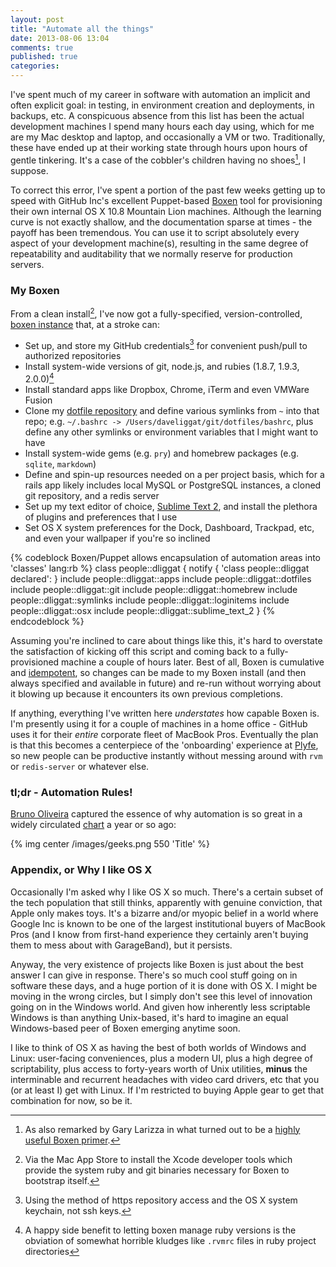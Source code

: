 ```yaml
---
layout: post
title: "Automate all the things"
date: 2013-08-06 13:04
comments: true
published: true
categories:
---
```

I've spent much of my career in software with automation an implicit and often explicit goal: in testing, in environment creation and deployments, in backups, etc. A conspicuous absence from this list has been the actual development machines I spend many hours each day using, which for me are my Mac desktop and laptop, and occasionally a VM or two. Traditionally, these have ended up at their working state through hours upon hours of gentle tinkering. It's a case of the cobbler's children having no shoes[^1], I suppose.
<!--more-->

To correct this error, I've spent a portion of the past few weeks getting up to speed with GitHub Inc's excellent Puppet-based [Boxen](https://boxen.github.com) tool for provisioning their own internal OS X 10.8 Mountain Lion machines. Although the learning curve is not exactly shallow, and the documentation sparse at times - the payoff has been tremendous. You can use it to script absolutely every aspect of your development machine(s), resulting in the same degree of repeatability and auditability that we normally reserve for production servers.

### My Boxen
From a clean install[^2], I've now got a fully-specified, version-controlled, [boxen instance](https://github.com/dliggat/boxen) that, at a stroke can:

* Set up, and store my GitHub credentials[^3] for convenient push/pull to authorized repositories
* Install system-wide versions of git, node.js, and rubies (1.8.7, 1.9.3, 2.0.0)[^4]
* Install standard apps like Dropbox, Chrome, iTerm and even VMWare Fusion
* Clone my [dotfile repository](https://github.com/dliggat/dotfiles) and define various symlinks from `~` into that repo; e.g. `~/.bashrc -> /Users/daveliggat/git/dotfiles/bashrc`, plus define any other symlinks or environment variables that I might want to have
* Install system-wide gems (e.g. `pry`) and homebrew packages (e.g. `sqlite`, `markdown`)
* Define and spin-up resources needed on a per project basis, which for a rails app likely includes local MySQL or PostgreSQL instances, a cloned git repository, and a redis server
* Set up my text editor of choice, [Sublime Text 2](http://www.sublimetext.com/2), and install the plethora of plugins and preferences that I use
* Set OS X system preferences for the Dock, Dashboard, Trackpad, etc, and even your wallpaper if you're so inclined

{% codeblock Boxen/Puppet allows encapsulation of automation areas into 'classes' lang:rb %}
class people::dliggat {
  notify { 'class people::dliggat declared': }
  include people::dliggat::apps
  include people::dliggat::dotfiles
  include people::dliggat::git
  include people::dliggat::homebrew
  include people::dliggat::symlinks
  include people::dliggat::loginitems
  include people::dliggat::osx
  include people::dliggat::sublime_text_2
}
{% endcodeblock %}

Assuming you're inclined to care about things like this, it's hard to overstate the satisfaction of kicking off this script and coming back to a fully-provisioned machine a couple of hours later. Best of all, Boxen is cumulative and [idempotent](http://en.wikipedia.org/wiki/Idempotence), so changes can be made to my Boxen install (and then always specified and available in future) and re-run without worrying about it blowing up because it encounters its own previous completions.

If anything, everything I've written here *understates* how capable Boxen is. I'm presently using it for a couple of machines in a home office - GitHub uses it for their *entire* corporate fleet of MacBook Pros. Eventually the plan is that this becomes a centerpiece of the 'onboarding' experience at [Plyfe](http://plyfe.com), so new people can be productive instantly without messing around with `rvm` or `redis-server` or whatever else.

### tl;dr - Automation Rules!

[Bruno Oliveira](https://plus.google.com/+BrunoOliveira) captured the essence of why automation is so great in a widely circulated [chart](https://plus.google.com/+BrunoOliveira/posts/MGxauXypb1Y) a year or so ago:

{% img center /images/geeks.png 550 'Title' %}

### Appendix, or Why I like OS X

Occasionally I'm asked why I like OS X so much. There's a certain subset of the tech population that still thinks, apparently with genuine conviction, that Apple only makes toys. It's a bizarre and/or myopic belief in a world where Google Inc is known to be one of the largest institutional buyers of MacBook Pros (and I know from first-hand experience they certainly aren't buying them to mess about with GarageBand), but it persists.

Anyway, the very existence of projects like Boxen is just about the best answer I can give in response. There's so much cool stuff going on in software these days, and a huge portion of it is done with OS X. I might be moving in the wrong circles, but I simply don't see this level of innovation going on in the Windows world. And given how inherently less scriptable Windows is than anything Unix-based, it's hard to imagine an equal Windows-based peer of Boxen emerging anytime soon.

I like to think of OS X as having the best of both worlds of Windows and Linux: user-facing conveniences, plus a modern UI, plus a high degree of scriptability, plus access to forty-years worth of Unix utilities, **minus** the interminable and recurrent headaches with video card drivers, etc that you (or at least I) get with Linux. If I'm restricted to buying Apple gear to get that combination for now, so be it.


[^1]: As also remarked by Gary Larizza in what turned out to be a [highly useful Boxen primer](http://garylarizza.com/blog/2013/02/15/puppet-plus-github-equals-laptop-love/).
[^2]: Via the Mac App Store to install the Xcode developer tools which provide the system ruby and git binaries necessary for Boxen to bootstrap itself.
[^3]: Using the method of https repository access and the OS X system keychain, not ssh keys.
[^4]: A happy side benefit to letting boxen manage ruby versions is the obviation of somewhat horrible kludges like `.rvmrc` files in ruby project directories

